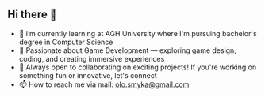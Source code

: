 ## Hi there 👋

- 🌱 I’m currently learning at AGH University where I'm pursuing bachelor's degree in Computer Science
- 👾 Passionate about Game Development — exploring game design, coding, and creating immersive experiences
- 👯 Always open to collaborating on exciting projects! If you're working on something fun or innovative, let's connect
- 📫 How to reach me via mail: olo.smyka@gmail.com
